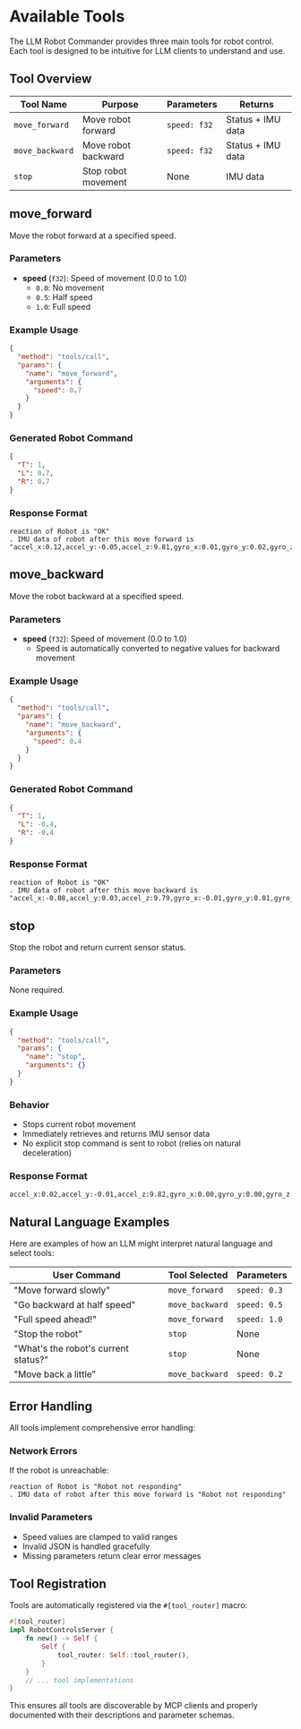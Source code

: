 # Available Tools

The LLM Robot Commander provides three main tools for robot control. Each tool is designed to be intuitive for LLM clients to understand and use.

## Tool Overview

| Tool Name | Purpose | Parameters | Returns |
|-----------|---------|------------|---------|
| `move_forward` | Move robot forward | `speed: f32` | Status + IMU data |
| `move_backward` | Move robot backward | `speed: f32` | Status + IMU data |
| `stop` | Stop robot movement | None | IMU data |

## move_forward

Move the robot forward at a specified speed.

### Parameters

- **speed** (`f32`): Speed of movement (0.0 to 1.0)
  - `0.0`: No movement
  - `0.5`: Half speed
  - `1.0`: Full speed

### Example Usage

```json
{
  "method": "tools/call",
  "params": {
    "name": "move_forward",
    "arguments": {
      "speed": 0.7
    }
  }
}
```

### Generated Robot Command

```json
{
  "T": 1,
  "L": 0.7,
  "R": 0.7
}
```

### Response Format

```
reaction of Robot is "OK"
. IMU data of robot after this move forward is "accel_x:0.12,accel_y:-0.05,accel_z:9.81,gyro_x:0.01,gyro_y:0.02,gyro_z:-0.001"
```

## move_backward

Move the robot backward at a specified speed.

### Parameters

- **speed** (`f32`): Speed of movement (0.0 to 1.0)
  - Speed is automatically converted to negative values for backward movement

### Example Usage

```json
{
  "method": "tools/call",
  "params": {
    "name": "move_backward",
    "arguments": {
      "speed": 0.4
    }
  }
}
```

### Generated Robot Command

```json
{
  "T": 1,
  "L": -0.4,
  "R": -0.4
}
```

### Response Format

```
reaction of Robot is "OK"
. IMU data of robot after this move backward is "accel_x:-0.08,accel_y:0.03,accel_z:9.79,gyro_x:-0.01,gyro_y:0.01,gyro_z:0.002"
```

## stop

Stop the robot and return current sensor status.

### Parameters

None required.

### Example Usage

```json
{
  "method": "tools/call",
  "params": {
    "name": "stop",
    "arguments": {}
  }
}
```

### Behavior

- Stops current robot movement
- Immediately retrieves and returns IMU sensor data
- No explicit stop command is sent to robot (relies on natural deceleration)

### Response Format

```
accel_x:0.02,accel_y:-0.01,accel_z:9.82,gyro_x:0.00,gyro_y:0.00,gyro_z:0.00
```

## Natural Language Examples

Here are examples of how an LLM might interpret natural language and select tools:

| User Command | Tool Selected | Parameters |
|--------------|---------------|------------|
| "Move forward slowly" | `move_forward` | `speed: 0.3` |
| "Go backward at half speed" | `move_backward` | `speed: 0.5` |
| "Full speed ahead!" | `move_forward` | `speed: 1.0` |
| "Stop the robot" | `stop` | None |
| "What's the robot's current status?" | `stop` | None |
| "Move back a little" | `move_backward` | `speed: 0.2` |

## Error Handling

All tools implement comprehensive error handling:

### Network Errors
If the robot is unreachable:
```
reaction of Robot is "Robot not responding"
. IMU data of robot after this move forward is "Robot not responding"
```

### Invalid Parameters
- Speed values are clamped to valid ranges
- Invalid JSON is handled gracefully
- Missing parameters return clear error messages

## Tool Registration

Tools are automatically registered via the `#[tool_router]` macro:

```rust
#[tool_router]
impl RobotControlsServer {
    fn new() -> Self {
        Self {
            tool_router: Self::tool_router(),
        }
    }
    // ... tool implementations
}
```

This ensures all tools are discoverable by MCP clients and properly documented with their descriptions and parameter schemas.